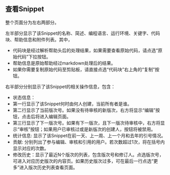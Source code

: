 ## 查看Snippet
整个页面分为左右两部分。

左半部分显示了该Snippet的名称、简述、编程语言、运行环境、关键字、代码块、帮助信息和附件列表。其中，

* 代码块是经过解析帮助头后的处理结果，如果需要查看原始代码，请点选“原始代码”下拉按钮。
* 帮助信息是原始帮助经过markdown处理后的结果。
* 如果你需要复制原始代码至剪贴板，请直接点选“代码块”右上角的“复制”按钮。

右半部分分别显示了该Snippet的相关操作信息，包含：

* 状态信息：
 * 第一行显示了该Snippet何时由何人创建，当前所有者是谁。
 * 第二行显示了当前版次号。如果没有待审核的新版次，右方将显示“编辑”按钮，点击后将进入编辑页面。
 * 第三行显示了下一版次号。如果有下一版次，且下一版次待审核中，右方将显示“审核”按钮；如果用户已审核过或是新版次的创建人，按钮将被禁用。
* 统计信息: 显示了该Snippet在前一天、上一周、上一个月和去年的引号情况。
* 贡献: 分别列出了参与编辑、审核和引用的用户。若次数超过1次，将在括号内显示对应的次数。
* 修改历史：显示了最近N个版次的列表，包含版次号和修订人。点选版次号，可进入对应历史版次的内容页。如果历史版次过多，可在最后一行点选“更多”进入版次历史列表查看页面。

